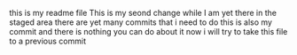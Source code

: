 this is my readme file
This is my seond change while I am yet there in the staged area
there are yet many commits that i need to do
this is also my commit and there is nothing you can do about it
now i will try to take this file to a previous commit
